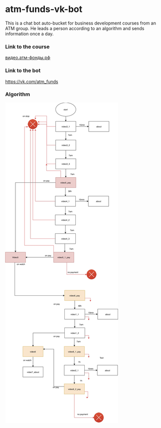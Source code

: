 # atm-funds-vk-bot

This is a chat bot auto-bucket for business development courses from an ATM group. He leads a person according to an algorithm and sends information once a day.

### Link to the course
[видео.атм-фонды.рф](http://xn--b1aedk6a.xn----7sbn4agfzs0e.xn--p1ai/)
### Link to the bot
https://vk.com/atm_funds

### Algorithm

![logic](./logic.jpg)

